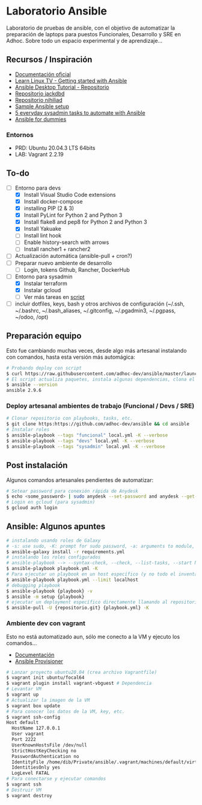 # Laboratorio Ansible

Laboratorio de pruebas de ansible, con el objetivo de automatizar la preparación de laptops para puestos Funcionales, Desarrollo y SRE en Adhoc. Sobre todo un espacio experimental y de aprendizaje...

## Recursos / Inspiración

- [Documentación oficial](https://docs.ansible.com/)
- [Learn Linux TV - Getting started with Ansible](https://www.youtube.com/playlist?list=PLT98CRl2KxKEUHie1m24-wkyHpEsa4Y70)
- [Ansible Desktop Tutorial - Repositorio](https://github.com/LearnLinuxTV/personal_ansible_desktop_configs)
- [Repositorio jackdbd](https://github.com/jackdbd/ansible-laptop)
- [Repositorio nihiliad](https://github.com/nihiliad/ansible-ubuntu-laptop)
- [Sample Ansible setup](https://docs.ansible.com/ansible/latest/user_guide/sample_setup.html)
- [5 everyday sysadmin tasks to automate with Ansible](https://opensource.com/article/21/3/ansible-sysadmin)
- [Ansible for dummies](https://miquelmariano.github.io/2017/01/10/ansible-for-dummies/)

### Entornos

- PRD: Ubuntu 20.04.3 LTS 64bits
- LAB: Vagrant 2.2.19

## To-do

- [ ] Entorno para devs
  - [x] Install Visual Studio Code extensions
  - [x] Install docker-compose
  - [x] installing PIP (2 & 3)
  - [x] Install PyLint for Python 2 and Python 3
  - [x] Install flake8 and pep8 for Python 2 and Python 3
  - [x] Install Yakuake
  - [ ] Install lint hook
  - [ ] Enable history-search with arrows
  - [ ] Install rancher1 + rancher2
- [ ] Actualización automática (ansible-pull + cron?)
- [ ] Preparar nuevo ambiente de desarrollo
  - [ ] Login, tokens Github, Rancher, DockerHub
- [ ] Entorno para sysadmin
  - [x] Instalar terraform
  - [x] Instalar gcloud
  - [ ] Ver más tareas en [script](https://github.com/adhoc-dev/it-nb/blob/main/scripts/sysadmin.sh)
- [ ] incluir dotfiles, keys, bash y otros archivos de configuración (~/.ssh, ~/.bashrc, ~/.bash_aliases, ~/.gitconfig, ~/.pgadmin3, ~/.pgpass, ~/odoo, /opt)

## Preparación equipo

Esto fue cambiando muchas veces, desde algo más artesanal instalando con comandos, hasta esta versión más automágica:

```bash
# Probando deploy con script
$ curl https://raw.githubusercontent.com/adhoc-dev/ansible/master/launch_project.sh | sudo bash
# El script actualiza paquetes, instala algunas dependencias, clona el proyecto y ejecuta el playbook que corresponda según el rol (aun en experimentación)
$ ansible --version
ansible 2.9.6
```

### Deploy artesanal ambientes de trabajo (Funcional / Devs / SRE)

```bash
# Clonar repositorio con playbooks, tasks, etc.
$ git clone https:https://github.com/adhoc-dev/ansible && cd ansible
# Instalar roles
$ ansible-playbook --tags "funcional" local.yml -K --verbose
$ ansible-playbook --tags "devs" local.yml -K --verbose
$ ansible-playbook --tags "sysadmin" local.yml -K --verbose
```

## Post instalación

Algunos comandos artesanales pendientes de automatizar:

```bash
# Setear password para conexión rápida de Anydesk
$ echo <some_password> | sudo anydesk --set-password and anydesk --get-id
# Login en gcloud (para sysadmin)
$ gcloud auth login
```

## Ansible: Algunos apuntes

```bash
# instalando usando roles de Galaxy
# -s: use sudo, -K: prompt for sudo password, -a: arguments to module, --become: sudo is default
$ ansible-galaxy install -r requirements.yml
# instalando los roles configurados
# ansible-playbook --> --syntax-check, --check, --list-tasks, --start NAME, --tags ["tag, tag"]
$ ansible-playbook playbook.yml -K
# Para ejecutar un playbook en un host específico (y no todo el inventario)
$ ansible-playbook playbook.yml --limit localhost
# debugging playbook
$ ansible-playbook {playbook} -v
$ ansible -m setup {playbook}
# ejecutar un deployment específico directamente llamando al repositorio
$ ansible-pull -U {repositorio.git} {playbook.yml} -K
```

### Ambiente dev con vagrant

Esto no está automatizado aun, sólo me conecto a la VM y ejecuto los comandos...

- [Documentación](https://www.vagrantup.com/)
- [Ansible Provisioner](https://www.vagrantup.com/docs/provisioning/ansible)

```bash
# Lanzar proyecto ubuntu20.04 (crea archivo Vagrantfile)
$ vagrant init ubuntu/focal64
$ vagrant plugin install vagrant-vbguest # Dependencia
# Levantar VM
$ vagrant up
# Actualizar la imagen de la VM
$ vagrant box update
# Para conocer los datos de la VM, key, etc.
$ vagrant ssh-config
Host default
  HostName 127.0.0.1
  User vagrant
  Port 2222
  UserKnownHostsFile /dev/null
  StrictHostKeyChecking no
  PasswordAuthentication no
  IdentityFile /home/dib/Private/ansible/.vagrant/machines/default/virtualbox/private_key
  IdentitiesOnly yes
  LogLevel FATAL
# Para conectarse y ejecutar comandos
$ vagrant ssh
# Destruir VM
$ vagrant destroy
```
